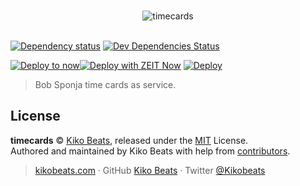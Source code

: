 <p align="center">
  <br>
  <img src="https://vignette.wikia.nocookie.net/spongebob/images/0/02/3_DAYS.jpg/revision/latest?cb=20091008044606" alt="timecards">
  <br>
  <br>
</p>

[![Dependency status](https://img.shields.io/david/Kikobeats/timecards.svg?style=flat-square)](https://david-dm.org/Kikobeats/timecards)
[![Dev Dependencies Status](https://img.shields.io/david/dev/Kikobeats/timecards.svg?style=flat-square)](https://david-dm.org/Kikobeats/timecards#info=devDependencies)

[![Deploy to now](https://deploy.now.sh/static/button.svg)](https://deploy.now.sh/?repo=https://github.com/Kikobeats/timecards)[![Deploy with ZEIT Now](https://zeit.co/button)](https://zeit.co/new/project?template=https://github.com/Kikobeats/timecards)
[![Deploy](https://www.herokucdn.com/deploy/button.svg)](https://heroku.com/deploy)


> Bob Sponja time cards as service.

## License

**timecards** © [Kiko Beats](https://kikobeats.com), released under the [MIT](https://github.com/Kikobeats/timecards/blob/master/LICENSE.md) License.<br>
Authored and maintained by Kiko Beats with help from [contributors](https://github.com/Kikobeats/timecards/contributors).

> [kikobeats.com](https://kikobeats.com) · GitHub [Kiko Beats](https://github.com/Kikobeats) · Twitter [@Kikobeats](https://twitter.com/Kikobeats)

